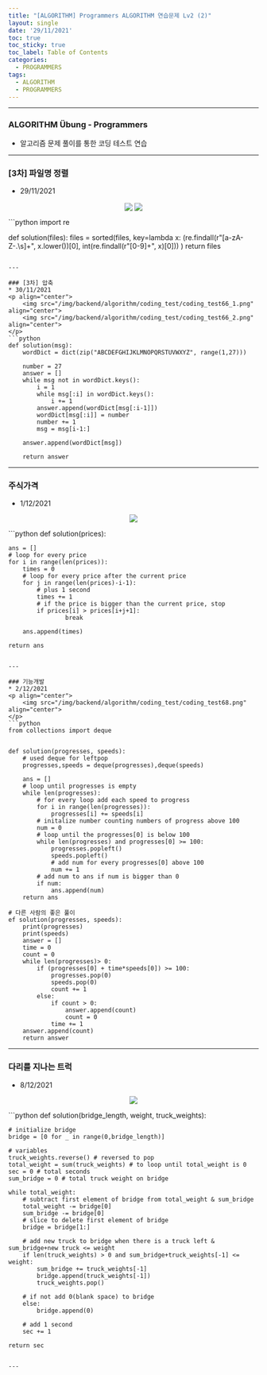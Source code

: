 ```yaml
---
title: "[ALGORITHM] Programmers ALGORITHM 연습문제 Lv2 (2)"
layout: single
date: '29/11/2021'
toc: true
toc_sticky: true
toc_label: Table of Contents
categories:
  - PROGRAMMERS
tags:
  - ALGORITHM
  - PROGRAMMERS
---
```


---
### ALGORITHM Übung - Programmers
* 알고리즘 문제 풀이를 통한 코딩 테스트 연습

---

### [3차] 파일명 정렬
* 29/11/2021
<p align="center">
    <img src="/img/backend/algorithm/coding_test/coding_test65_1.png" align="center">
    <img src="/img/backend/algorithm/coding_test/coding_test65_2.png" align="center">
</p>
```python
import re

def solution(files):
    files = sorted(files, key=lambda x:
                                (re.findall(r"[a-zA-Z-.\s]+", x.lower())[0],
                                int(re.findall(r"[0-9]+", x)[0]))
                   )
    return files
```

---

### [3차] 압축
* 30/11/2021
<p align="center">
    <img src="/img/backend/algorithm/coding_test/coding_test66_1.png" align="center">
    <img src="/img/backend/algorithm/coding_test/coding_test66_2.png" align="center">
</p>
```python
def solution(msg):
    wordDict = dict(zip("ABCDEFGHIJKLMNOPQRSTUVWXYZ", range(1,27)))

    number = 27
    answer = []
    while msg not in wordDict.keys():
        i = 1
        while msg[:i] in wordDict.keys():
            i += 1
        answer.append(wordDict[msg[:i-1]])
        wordDict[msg[:i]] = number
        number += 1
        msg = msg[i-1:]

    answer.append(wordDict[msg])

    return answer
```

---

### 주식가격
* 1/12/2021
<p align="center">
    <img src="/img/backend/algorithm/coding_test/coding_test67.png" align="center">
</p>
```python
def solution(prices):
    
    ans = []
    # loop for every price
    for i in range(len(prices)):
        times = 0
        # loop for every price after the current price
        for j in range(len(prices)-i-1):
            # plus 1 second
            times += 1
            # if the price is bigger than the current price, stop
            if prices[i] > prices[i+j+1]:
                    break

        ans.append(times)
        
    return ans
```

---

### 기능개발
* 2/12/2021
<p align="center">
    <img src="/img/backend/algorithm/coding_test/coding_test68.png" align="center">
</p>
```python
from collections import deque


def solution(progresses, speeds):
    # used deque for leftpop
    progresses,speeds = deque(progresses),deque(speeds)
    
    ans = []
    # loop until progresses is empty
    while len(progresses):
        # for every loop add each speed to progress
        for i in range(len(progresses)):
            progresses[i] += speeds[i]
        # initalize number counting numbers of progress above 100
        num = 0
        # loop until the progresses[0] is below 100
        while len(progresses) and progresses[0] >= 100:
            progresses.popleft()
            speeds.popleft()
            # add num for every progresses[0] above 100
            num += 1
        # add num to ans if num is bigger than 0
        if num:
            ans.append(num)
    return ans

# 다른 사람의 좋은 풀이
ef solution(progresses, speeds):
    print(progresses)
    print(speeds)
    answer = []
    time = 0
    count = 0
    while len(progresses)> 0:
        if (progresses[0] + time*speeds[0]) >= 100:
            progresses.pop(0)
            speeds.pop(0)
            count += 1
        else:
            if count > 0:
                answer.append(count)
                count = 0
            time += 1
    answer.append(count)
    return answer
```

---

### 다리를 지나는 트럭
* 8/12/2021
<p align="center">
    <img src="/img/backend/algorithm/coding_test/coding_test69.png" align="center">
</p>
```python
def solution(bridge_length, weight, truck_weights):
    
    # initialize bridge
    bridge = [0 for _ in range(0,bridge_length)]

    # variables
    truck_weights.reverse() # reversed to pop
    total_weight = sum(truck_weights) # to loop until total_weight is 0
    sec = 0 # total seconds
    sum_bridge = 0 # total truck weight on bridge
    
    while total_weight:
        # subtract first element of bridge from total_weight & sum_bridge
        total_weight -= bridge[0]
        sum_bridge -= bridge[0]
        # slice to delete first element of bridge
        bridge = bridge[1:] 
        
        # add new truck to bridge when there is a truck left & sum_bridge+new truck <= weight
        if len(truck_weights) > 0 and sum_bridge+truck_weights[-1] <= weight:
            sum_bridge += truck_weights[-1]
            bridge.append(truck_weights[-1])
            truck_weights.pop()

        # if not add 0(blank space) to bridge
        else:
            bridge.append(0)
        
        # add 1 second
        sec += 1
        
    return sec
```

---